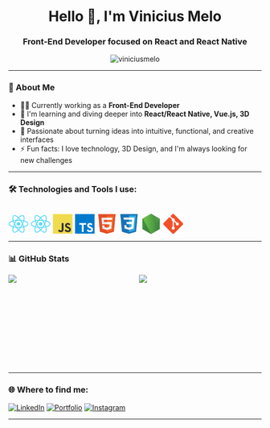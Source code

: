 <h1 align="center">Hello 👋, I'm Vinicius Melo</h1>
<h3 align="center">Front-End Developer focused on React and React Native</h3>

<p align="center">
  <img src="https://komarev.com/ghpvc/?username=ViniMelo-web-dev&label=Profile%20views&color=0e75b6&style=flat" alt="viniciusmelo" />
</p>

---

### 🚀 About Me

- 👨‍💻 Currently working as a **Front-End Developer**
- 🌱 I'm learning and diving deeper into **React/React Native, Vue.js, 3D Design**
- 🎯 Passionate about turning ideas into intuitive, functional, and creative interfaces
- ⚡ Fun facts: I love technology, 3D Design, and I'm always looking for new challenges

---

### 🛠️ Technologies and Tools I use:

<div style="display: inline_block"><br>
  <img align="center" alt="React" height="40" width="40" src="https://raw.githubusercontent.com/devicons/devicon/master/icons/react/react-original.svg">
  <img align="center" alt="React Native" height="40" width="40" src="https://raw.githubusercontent.com/devicons/devicon/master/icons/react/react-original.svg">
  <img align="center" alt="Javascript" height="40" width="40" src="https://raw.githubusercontent.com/devicons/devicon/master/icons/javascript/javascript-original.svg">
  <img align="center" alt="TypeScript" height="40" width="40" src="https://raw.githubusercontent.com/devicons/devicon/master/icons/typescript/typescript-original.svg">
  <img align="center" alt="HTML" height="40" width="40" src="https://raw.githubusercontent.com/devicons/devicon/master/icons/html5/html5-original.svg">
  <img align="center" alt="CSS" height="40" width="40" src="https://raw.githubusercontent.com/devicons/devicon/master/icons/css3/css3-original.svg">
  <img align="center" alt="Node.js" height="40" width="40" src="https://raw.githubusercontent.com/devicons/devicon/master/icons/nodejs/nodejs-original.svg">
  <img align="center" alt="Git" height="40" width="40" src="https://raw.githubusercontent.com/devicons/devicon/master/icons/git/git-original.svg">
</div>

---

### 📊 GitHub Stats

<div style="display: flex; gap: 16px; width: 100%;">
  <img height="180" style="flex: 1; min-width: 0;" src="https://github-readme-stats.vercel.app/api?username=Vinimeloreis&show_icons=true&theme=tokyonight&count_private=true" />
  <img height="180" style="flex: 1; min-width: 0;" src="https://github-readme-stats.vercel.app/api/top-langs/?username=ViniMelo-web-dev&layout=compact&langs_count=8&theme=tokyonight" />
</div>

---

### 🌐 Where to find me:

[![LinkedIn](https://img.shields.io/badge/-LinkedIn-%230077B5?style=for-the-badge&logo=linkedin&logoColor=white)](https://www.linkedin.com/in/vin%C3%ADcius-melo-1748b9214/)
[![Portfolio](https://img.shields.io/badge/Portfolio-000?style=for-the-badge&logo=firefox&logoColor=white)](https://seuportfolio.com)
[![Instagram](https://img.shields.io/badge/-Instagram-%23E4405F?style=for-the-badge&logo=instagram&logoColor=white)](https://www.instagram.com/vini_meloow/?locale=us&hl=am-et)

---
